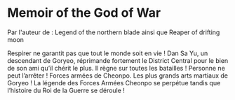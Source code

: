# Memoir of the God of War
Par l'auteur de : Legend of the northern blade ainsi que Reaper of drifting moon

Respirer ne garantit pas que tout le monde soit en vie ! Dan Sa Yu, un descendant de Goryeo, réprimande fortement le District Central pour le bien de son ami qu’il chérit le plus. Il règne sur toutes les batailles ! Personne ne peut l’arrêter ! Forces armées de Cheonpo. Les plus grands arts martiaux de Goryeo ! La légende des Forces Armées Cheonpo se perpétue tandis que l’histoire du Roi de la Guerre se déroule !